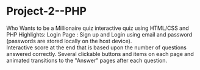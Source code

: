 # Project-2--PHP
Who Wants to be a Millionaire quiz interactive quiz using HTML/CSS and PHP
Highlights: 
          Login Page : Sign up and Login using email and password (passwords are stored locally on the host device).          
          Interactive score at the end that is based upon the number of questions answered correctly.
          Several clickable buttons and items on each page and animated transitions to the "Answer" pages after each question.

